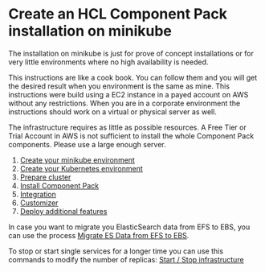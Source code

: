 Create an HCL Component Pack installation on minikube
=====================================================

The installation on minikube is just for prove of concept installations or for very little environments where no high availability is needed. 

This instructions are like a cook book. You can follow them and you will get the desired result when you environment is the same as mine. This instructions were build using a EC2 instance in a payed account on AWS without any restrictions. When you are in a corporate environment the instructions should work on a virtual or physical server as well.

The infrastructure requires as little as possible resources. A Free Tier or Trial Account in AWS is not sufficient to install the whole Component Pack components. Please use a large enough server.

1. [Create your minikube environment](chapter1.html)
2. [Create your Kubernetes environment](chapter2.html)
3. [Prepare cluster](chapter3.html)
4. [Install Component Pack](chapter4.html)
5. [Integration](../integration/index.html)
6. [Customizer](../customizer/index.html)
7. [Deploy additional features](../addons/index.html)

In case you want to migrate you ElasticSearch data from EFS to EBS, you can use the process [Migrate ES Data from EFS to EBS](../AWS/migrate_es_data.html).

To stop or start single services for a longer time you can use this commands to modify the number of replicas: [Start / Stop infrastructure](../kubernetes/Start_Stop.html)